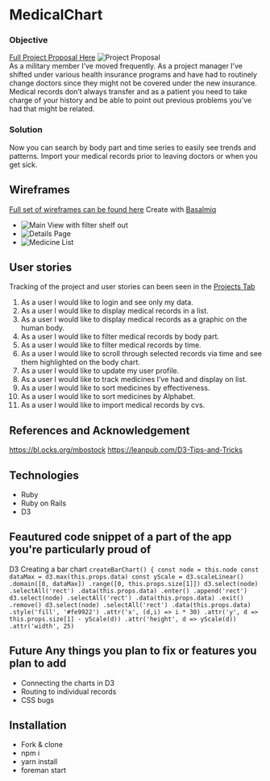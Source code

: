 # MedicalChart

### Objective
[Full Project Proposal Here](https://github.com/TLukeMcDonald/MedicalChart/blob/master/Assets/Project_Docs/Project_Proposal-Medical_Chart%20.pdf)
![Project Proposal](https://git.generalassemb.ly/lukemcdonald/Project4-MedChart/blob/master/Assets/Project_Docs/Screen%20Shot%202018-01-18%20at%2012.32.59%20PM.png) <br>
As a military member I’ve moved frequently. As a project manager I’ve shifted under various health insurance programs and have had to routinely change doctors since they might not be covered under the new insurance.  Medical records don’t always transfer and as a patient you need to take charge of your history and be able to point out previous problems you’ve had that might be related. 

### Solution
Now you can search by body part and time series to easily see trends and patterns. Import your medical records prior to leaving doctors or when you get sick. 

## Wireframes <br>
 [Full set of wireframes can be found here](https://github.com/TLukeMcDonald/MedicalChart/tree/master/Assets/Wireframes) Create with [Basalmiq](https://balsamiq.cloud/srwjz/p6u5k)
- ![Main View with filter shelf out](https://git.generalassemb.ly/lukemcdonald/Project4-MedChart/blob/master/Assets/Wireframes/Filter.png)
- ![Details Page](https://git.generalassemb.ly/lukemcdonald/Project4-MedChart/blob/master/Assets/Wireframes/Detail%20Record.png)
- ![Medicine List](https://git.generalassemb.ly/lukemcdonald/Project4-MedChart/master/Assets/Wireframes/Medicine%20List.png)

## User stories <br>
Tracking of the project and user stories can been seen in the [Projects Tab](https://github.com/TLukeMcDonald/MedicalChart/projects)
1. As a user I would like to login and see only my data.
1. As a user I would like to display medical records in a list.
1. As a user I would like to display medical records as a graphic on the human body.
1. As a user I would like to filter medical records by body part.
1. As a user I would like to filter medical records by time.
1. As a user I would like to scroll through selected records via time and see them highlighted on the body chart.
1. As a user I would like to update my user profile.
1. As a user I would like to track medicines I’ve had and display on list.
1. As a user I would like to sort medicines by effectiveness.
1. As a user I would like to sort medicines by Alphabet.
1. As a user I would like to import medical records by cvs.

## References and Acknowledgement 
https://bl.ocks.org/mbostock
https://leanpub.com/D3-Tips-and-Tricks

## Technologies
- Ruby
- Ruby on Rails
- D3


## Feautured code snippet of a part of the app you're particularly proud of
D3 Creating a bar chart
`createBarChart() {
      const node = this.node
      const dataMax = d3.max(this.props.data)
      const yScale = d3.scaleLinear()
         .domain([0, dataMax])
         .range([0, this.props.size[1]])
   d3.select(node)
      .selectAll('rect')
      .data(this.props.data)
      .enter()
      .append('rect')
   d3.select(node)
      .selectAll('rect')
      .data(this.props.data)
      .exit()
      .remove()
   d3.select(node)
      .selectAll('rect')
      .data(this.props.data)
      .style('fill', '#fe9922')
      .attr('x', (d,i) => i * 30)
      .attr('y', d => this.props.size[1] - yScale(d))
      .attr('height', d => yScale(d))
      .attr('width', 25)`

## Future Any things you plan to fix or features you plan to add
- Connecting the charts in D3
- Routing to individual records
- CSS bugs

## Installation <br>
- Fork & clone
- npm i
- yarn install
- foreman start



